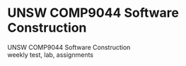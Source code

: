 # UNSW COMP9044 Software Construction

UNSW COMP9044 Software Construction <br/>
weekly test, lab, assignments

